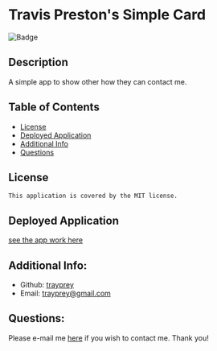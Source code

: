 # Travis Preston's Simple Card
  ![Badge](https://img.shields.io/badge/License-MIT-blue.svg)
## Description
A simple app to show other how they can contact me.

  ## Table of Contents 
  - [License](#license)
  - [Deployed Application](#deployed-application)
  - [Additional Info](#additional-info)
  - [Questions](#questions)

  ## License
    This application is covered by the MIT license.
## Deployed Application
[see the app work here](https://trayprey.github.io/bamf/)
  ## Additional Info:
  - Github: [trayprey](https://github.com/trayprey)
  - Email: trayprey@gmail.com
  ## Questions:
  Please e-mail me [here](mailto:trayprey@gmail.com) if you wish to contact me. Thank you!
